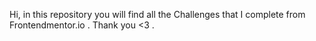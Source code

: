 Hi, in this repository you will find all the Challenges that I complete from Frontendmentor.io .
Thank you <3 .
